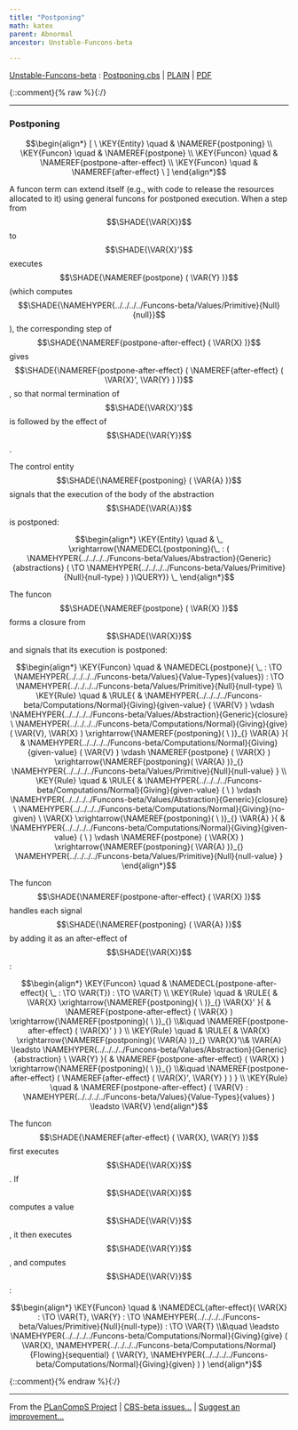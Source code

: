 ```yaml
---
title: "Postponing"
math: katex
parent: Abnormal
ancestor: Unstable-Funcons-beta

---
```

[Unstable-Funcons-beta] : [Postponing.cbs] \| [PLAIN] \| [PDF]

{::comment}{% raw %}{:/}


----

### Postponing
               


$$\begin{align*}
  [ \
  \KEY{Entity} \quad & \NAMEREF{postponing} \\
  \KEY{Funcon} \quad & \NAMEREF{postpone} \\
  \KEY{Funcon} \quad & \NAMEREF{postpone-after-effect} \\
  \KEY{Funcon} \quad & \NAMEREF{after-effect}
  \ ]
\end{align*}$$


A funcon term can extend itself (e.g., with code to release the resources
allocated to it) using general funcons for postponed execution. When a step
from $$\SHADE{\VAR{X}}$$ to $$\SHADE{\VAR{X}'}$$ executes $$\SHADE{\NAMEREF{postpone}
           (  \VAR{Y} )}$$ (which computes $$\SHADE{\NAMEHYPER{../../../../Funcons-beta/Values/Primitive}{Null}{null}}$$),
the corresponding step of  $$\SHADE{\NAMEREF{postpone-after-effect}
           (  \VAR{X} )}$$ gives
$$\SHADE{\NAMEREF{postpone-after-effect}
           (  \NAMEREF{after-effect}
                   (  \VAR{X}', 
                          \VAR{Y} ) )}$$, so that normal termination
of $$\SHADE{\VAR{X}'}$$ is followed by the effect of $$\SHADE{\VAR{Y}}$$.

The control entity $$\SHADE{\NAMEREF{postponing}
           (  \VAR{A} )}$$ signals that the execution of the body
of the abstraction $$\SHADE{\VAR{A}}$$ is postponed:


$$\begin{align*}
  \KEY{Entity} \quad
  & \_ \xrightarrow{\NAMEDECL{postponing}(\_ : (  \NAMEHYPER{../../../../Funcons-beta/Values/Abstraction}{Generic}{abstractions}
                                                                      (   \TO \NAMEHYPER{../../../../Funcons-beta/Values/Primitive}{Null}{null-type} ) )\QUERY)} \_
\end{align*}$$


The funcon $$\SHADE{\NAMEREF{postpone}
           (  \VAR{X} )}$$ forms a closure from $$\SHADE{\VAR{X}}$$ and signals that its
execution is postponed:


$$\begin{align*}
  \KEY{Funcon} \quad
  & \NAMEDECL{postpone}(
                       \_ :  \TO \NAMEHYPER{../../../../Funcons-beta/Values}{Value-Types}{values}) 
    :  \TO \NAMEHYPER{../../../../Funcons-beta/Values/Primitive}{Null}{null-type} 
\\
  \KEY{Rule} \quad
    & \RULE{
      & \NAMEHYPER{../../../../Funcons-beta/Computations/Normal}{Giving}{given-value} (  \VAR{V} ) \vdash \NAMEHYPER{../../../../Funcons-beta/Values/Abstraction}{Generic}{closure} \ 
                      \NAMEHYPER{../../../../Funcons-beta/Computations/Normal}{Giving}{give}
                        (  \VAR{V}, 
                               \VAR{X} ) \xrightarrow{\NAMEREF{postponing}(   \  )}_{} 
          \VAR{A}
      }{
      & \NAMEHYPER{../../../../Funcons-beta/Computations/Normal}{Giving}{given-value} (  \VAR{V} ) \vdash \NAMEREF{postpone}
                      (  \VAR{X} ) \xrightarrow{\NAMEREF{postponing}(  \VAR{A} )}_{} 
          \NAMEHYPER{../../../../Funcons-beta/Values/Primitive}{Null}{null-value}
      }
\\
  \KEY{Rule} \quad
    & \RULE{
      & \NAMEHYPER{../../../../Funcons-beta/Computations/Normal}{Giving}{given-value} (   \  ) \vdash \NAMEHYPER{../../../../Funcons-beta/Values/Abstraction}{Generic}{closure} \ 
                      \NAMEHYPER{../../../../Funcons-beta/Computations/Normal}{Giving}{no-given} \ 
                        \VAR{X} \xrightarrow{\NAMEREF{postponing}(   \  )}_{} 
          \VAR{A}
      }{
      & \NAMEHYPER{../../../../Funcons-beta/Computations/Normal}{Giving}{given-value} (   \  ) \vdash \NAMEREF{postpone}
                      (  \VAR{X} ) \xrightarrow{\NAMEREF{postponing}(  \VAR{A} )}_{} 
          \NAMEHYPER{../../../../Funcons-beta/Values/Primitive}{Null}{null-value}
      }
\end{align*}$$


The funcon $$\SHADE{\NAMEREF{postpone-after-effect}
           (  \VAR{X} )}$$ handles each signal $$\SHADE{\NAMEREF{postponing}
           (  \VAR{A} )}$$
by adding it as an after-effect of $$\SHADE{\VAR{X}}$$:


$$\begin{align*}
  \KEY{Funcon} \quad
  & \NAMEDECL{postpone-after-effect}(
                       \_ :  \TO \VAR{T}) 
    :  \TO \VAR{T} 
\\
  \KEY{Rule} \quad
    & \RULE{
      &  \VAR{X} \xrightarrow{\NAMEREF{postponing}(   \  )}_{} 
          \VAR{X}'
      }{
      &  \NAMEREF{postpone-after-effect}
                      (  \VAR{X} ) \xrightarrow{\NAMEREF{postponing}(   \  )}_{} \\&\quad
          \NAMEREF{postpone-after-effect}
            (  \VAR{X}' )
      }
\\
  \KEY{Rule} \quad
    & \RULE{
      &  \VAR{X} \xrightarrow{\NAMEREF{postponing}(  \VAR{A} )}_{} 
          \VAR{X}'\\&
        \VAR{A} \leadsto 
          \NAMEHYPER{../../../../Funcons-beta/Values/Abstraction}{Generic}{abstraction} \ 
            \VAR{Y}
      }{
      &  \NAMEREF{postpone-after-effect}
                      (  \VAR{X} ) \xrightarrow{\NAMEREF{postponing}(   \  )}_{} \\&\quad
          \NAMEREF{postpone-after-effect}
            (  \NAMEREF{after-effect}
                    (  \VAR{X}', 
                           \VAR{Y} ) )
      }
\\
  \KEY{Rule} \quad
    & \NAMEREF{postpone-after-effect}
        (  \VAR{V} : \NAMEHYPER{../../../../Funcons-beta/Values}{Value-Types}{values} ) \leadsto 
        \VAR{V}
\end{align*}$$


The funcon $$\SHADE{\NAMEREF{after-effect}
           (  \VAR{X}, 
                  \VAR{Y} )}$$ first executes $$\SHADE{\VAR{X}}$$. If $$\SHADE{\VAR{X}}$$ computes a value $$\SHADE{\VAR{V}}$$,
it then executes $$\SHADE{\VAR{Y}}$$, and computes $$\SHADE{\VAR{V}}$$:


$$\begin{align*}
  \KEY{Funcon} \quad
  & \NAMEDECL{after-effect}(
                       \VAR{X} :  \TO \VAR{T}, \VAR{Y} :  \TO \NAMEHYPER{../../../../Funcons-beta/Values/Primitive}{Null}{null-type}) 
    :  \TO \VAR{T} \\&\quad
    \leadsto \NAMEHYPER{../../../../Funcons-beta/Computations/Normal}{Giving}{give}
               (  \VAR{X}, 
                      \NAMEHYPER{../../../../Funcons-beta/Computations/Normal}{Flowing}{sequential}
                       (  \VAR{Y}, 
                              \NAMEHYPER{../../../../Funcons-beta/Computations/Normal}{Giving}{given} ) )
\end{align*}$$



[Funcons-beta]: /CBS-beta/math/Funcons-beta
  "FUNCONS-BETA"
[Unstable-Funcons-beta]: /CBS-beta/math/Unstable-Funcons-beta
  "UNSTABLE-FUNCONS-BETA"
[Languages-beta]: /CBS-beta/math/Languages-beta
  "LANGUAGES-BETA"
[Unstable-Languages-beta]: /CBS-beta/math/Unstable-Languages-beta
  "UNSTABLE-LANGUAGES-BETA"
[CBS-beta]: /CBS-beta
  "CBS-BETA"
[Postponing.cbs]: https://github.com/plancomps/CBS-beta/blob/math/Unstable-Funcons-beta/Computations/Abnormal/Postponing/Postponing.cbs
  "CBS SOURCE FILE ON GITHUB"
[PLAIN]: /CBS-beta/docs/Unstable-Funcons-beta/Computations/Abnormal/Postponing
  "CBS SOURCE WEB PAGE"
 [PRETTY]: /CBS-beta/math/Unstable-Funcons-beta/Computations/Abnormal/Postponing
  "CBS-KATEX WEB PAGE"
[PDF]: https://github.com/plancomps/CBS-beta/blob/math/Unstable-Funcons-beta/Computations/Abnormal/Postponing/Postponing.pdf
  "CBS-LATEX PDF FILE"
[PLanCompS Project]: https://plancomps.github.io
  "PROGRAMMING LANGUAGE COMPONENTS AND SPECIFICATIONS PROJECT HOME PAGE"
{::comment}{% endraw %}{:/}


____

From the [PLanCompS Project] | [CBS-beta issues...] | [Suggest an improvement...]

[CBS-beta issues...]: https://github.com/plancomps/CBS-beta/issues
  "CBS-BETA ISSUE REPORTS ON GITHUB"
[Suggest an improvement...]: mailto:plancomps@gmail.com?Subject=CBS-beta%20-%20comment&Body=Re%3A%20CBS-beta%20specification%20at%20Computations/Abnormal/Postponing/Postponing.cbs%0A%0AComment/Query/Issue/Suggestion%3A%0A%0A%0ASignature%3A%0A
  "GENERATE AN EMAIL TEMPLATE"
